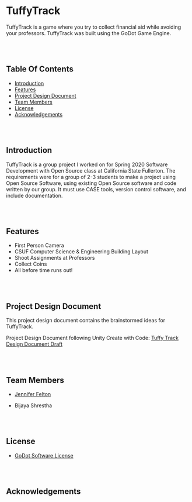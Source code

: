 # TuffyTrack <br>
  
TuffyTrack is a game where you try to collect financial aid while avoiding your professors. TuffyTrack was built using the GoDot Game Engine.


<br> <br>
## Table Of Contents  <br>
  
* [Introduction](#Introduction)
* [Features](#Features)
* [Project Design Document](#Design)
* [Team Members](#Team)
* [License](#License) 
* [Acknowledgements](#Ack)

<br> <br>
## Introduction <a name="Introduction"></a> <br>

TuffyTrack is a group project I worked on for Spring 2020 Software Development with Open Source class at California State Fullerton. The requirements were for a group of 2-3 students to make a project using Open Source Software, using existing Open Source software and code written by our group. It must use CASE tools, version control software, and include documentation.

<br><br>
## Features <a name="Features"></a><br>

- First Person Camera
- CSUF Computer Science & Engineering Building Layout
- Shoot Assignments at Professors
- Collect Coins
- All before time runs out!

<br><br>
## Project Design Document <a name="Design"></a>  <br>

This project design document contains the brainstormed ideas for TuffyTrack. 
  
Project Design Document following Unity Create with Code: [Tuffy Track Design Document Draft](https://docs.google.com/document/d/1gM-XuaRoPO-Y9-sQ82h3-fD7zTvzEY25YKFyobfi3Ew/edit?usp=sharing)

<br><br>
## Team Members <a name="Team"></a>  <br>
* [Jennifer Felton](http://github.com/jenniferafelton)

* Bijaya Shrestha 
 
 <br><br>
 ## License <a name="License"></a><br>
- <a href="https://godotengine.org/license">GoDot Software License</a><br>

<br><br>
## Acknowledgements <a name="Ack"></a><br>

<br><br>


